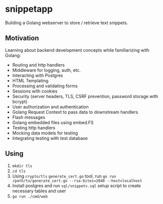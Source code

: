 # snippetapp
Building a Golang webserver to store / retrieve text snippets.

## Motivation

Learning about backend development concepts while familiarizing with Golang:

- Routing and http handlers
- Middleware for logging, auth, etc.
- Interacting with Postgres
- HTML Templating
- Processing and validating forms
- Sessions with cookies
- Security (server headers, TLS, CSRF prevention, password storage with bcrypt)
- User authorization and authentication
- Golang Request Context to pass data to downstream handlers
- Flash messages
- Golang embedded files using embed.FS
- Testing http handlers
- Mocking data models for testing
- Integrating testing with test database

## Using

1. `mkdir tls`
1. `cd tls`
1. Using `crypto/tls` `generate_cert.go` tool, run `go run /path/to/generate_cert.go --rsa-bites=2048 --host=localhost`
1. Install postgres and run `sql/snippets.sql` setup script to create necessary tables and user
1. `go run ./cmd/web`
